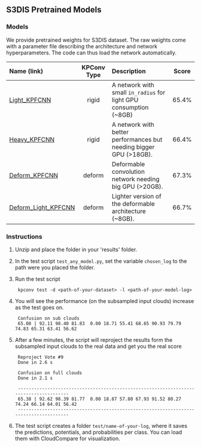 

## S3DIS Pretrained Models

### Models

We provide pretrained weights for S3DIS dataset. The raw weights come with a parameter file describing the architecture and network hyperparameters. The code can thus load the network automatically.


| Name (link) | KPConv Type | Description | Score |
|:-------------|:-------------:|:-----|:-----:|
| [Light_KPFCNN](https://drive.google.com/file/d/14sz0hdObzsf_exxInXdOIbnUTe0foOOz/view?usp=sharing) | rigid | A network with small `in_radius` for light GPU consumption (~8GB) | 65.4% |
| [Heavy_KPFCNN](https://drive.google.com/file/d/1ySQq3SRBgk2Vt5Bvj-0N7jDPi0QTPZiZ/view?usp=sharing) | rigid | A network with better performances but needing bigger GPU (>18GB). | 66.4% |
| [Deform_KPFCNN](https://drive.google.com/file/d/1ObGr2Srfj0f7Bd3bBbuQzxtjf0ULbpSA/view?usp=sharing) | deform | Deformable convolution network needing big GPU (>20GB). | 67.3% |
| [Deform_Light_KPFCNN](https://drive.google.com/file/d/1gZfv6q6lUT9STFh7Fk4qVa5IVTgwmWIr/view?usp=sharing) | deform | Lighter version of the deformable architecture (~8GB). | 66.7% |



### Instructions

1. Unzip and place the folder in your 'results' folder.

2. In the test script `test_any_model.py`, set the variable `chosen_log` to the path were you placed the folder.

3. Run the test script

        kpconv test -d <path-of-your-dataset> -l <path-of-your-model-log>

4. You will see the performance (on the subsampled input clouds) increase as the test goes on.

        Confusion on sub clouds
        65.08 | 92.11 98.40 81.83  0.00 18.71 55.41 68.65 90.93 79.79 74.83 65.31 63.41 56.62


5. After a few minutes, the script will reproject the results form the subsampled input clouds to the real data and get you the real score

        Reproject Vote #9
        Done in 2.6 s

        Confusion on full clouds
        Done in 2.1 s

        --------------------------------------------------------------------------------------
        65.38 | 92.62 98.39 81.77  0.00 18.87 57.80 67.93 91.52 80.27 74.24 66.14 64.01 56.42
        --------------------------------------------------------------------------------------

6. The test script creates a folder `test/name-of-your-log`, where it saves the predictions, potentials, and probabilities per class. You can load them with CloudCompare for visualization.
